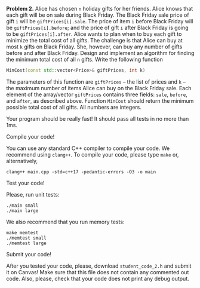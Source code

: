 **Problem 2.** Alice has chosen `n` holiday gifts for her friends. Alice knows that each gift will be on
sale during Black Friday. The Black Friday sale price of gift `i` will be `giftPrices[i].sale`. The
price of item `i` before Black Friday will be `giftPrices[i].before`; and the price of gift `i` after
Black Friday is going to be `giftPrices[i].after`. Alice wants to plan when to buy each gift to
minimize the total cost of all gifts. The challenge is that Alice can buy at most ``k`` gifts on Black
Friday. She, however, can buy any number of gifts before and after Black Friday.
Design and implement an algorithm for finding the minimum total cost of all ``n`` gifts. Write the
following function
```cpp
MinCost(const std::vector<Price>& giftPrices, int k)
```

The parameters of this function are 
`giftPrices` – the list of prices
and `k` – the maximum number of items Alice can buy on the Black Friday sale. Each element of
the array/vector `giftPrices` contains three fields: `sale`, `before`, and `after`, as described above.
Function `MinCost` should return the minimum possible total cost of all gifts. All numbers are integers.

Your program should be really fast! It should pass all tests in no more than 1ms.

Compile your code!

You can use any standard C++ compiler to compile your code. We recommend using `clang++`. To compile your code, please type `make` or, alternatively, 

```
clang++ main.cpp -std=c++17 -pedantic-errors -O3 -o main
```

Test your code!

Please, run unit tests:
``` 
./main small
./main large
```

We also recommend that you run memory tests:
```
make memtest
./memtest small
./memtest large
```

Submit your code!

After you tested your code, please, download 
``student_code_2.h`` and submit it on Canvas! Make sure that this file does not contain any commented out code. Also, please, check that your code does not print any debug output.